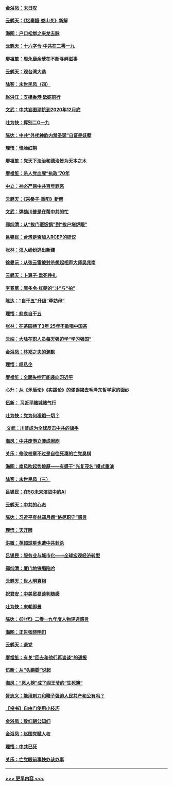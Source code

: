 #### [金浴凤：末日叹](../pages/nsc993/n11752359.md?t=12300855) 
#### [云鹤天：《忆秦娥‧娄山关》新解](../pages/nsc993/n11752348.md?t=12300855) 
#### [海网：户口松绑之来龙去脉](../pages/nsc993/n11752328.md?t=12300855) 
#### [云鹤天：十六字令‧中共在二零一九](../pages/nsc993/n11752305.md?t=12300855) 
#### [廖祖笙：周永康余孽在不断寻衅滋事](../pages/nsc993/n11751013.md?t=12300855) 
#### [云鹤天：观台湾大选](../pages/nsc993/n11751007.md?t=12300855) 
#### [陆客：末世民风（四）](../pages/nsc993/n11749203.md?t=12300855) 
#### [赵洪江：支撑香港 砥砺前行](../pages/nsc993/n11748482.md?t=12300855) 
#### [文武：中共妄图顽抗到2020年12月底](../pages/nsc993/n11748446.md?t=12300855) 
#### [吐为快：挥别二O一九](../pages/nsc993/n11748411.md?t=12300855) 
#### [陈达：中共“外扰神韵内禁圣诞”自证是妖孽](../pages/nsc993/n11748226.md?t=12300855) 
#### [理悟：怪胎红朝](../pages/nsc993/n11748206.md?t=12300855) 
#### [廖祖笙：党天下法治和德治皆为无本之木](../pages/nsc993/n11748135.md?t=12300855) 
#### [廖祖笙：杀人党血腥“执政”70年](../pages/nsc993/n11745144.md?t=12300855) 
#### [中立：神必严惩中共百年罪恶](../pages/nsc993/n11744970.md?t=12300855) 
#### [云鹤天：《采桑子‧重阳》新解](../pages/nsc993/n11744948.md?t=12300855) 
#### [文武：弹劾川普是在帮中共的忙](../pages/nsc993/n11744758.md?t=12300855) 
#### [郑纯清：从“挨门砸饭锅”到“挨户堵炉眼”](../pages/nsc993/n11744745.md?t=12300855) 
#### [吕锡民：台湾是否加入RCEP的研议](../pages/nsc993/n11744701.md?t=12300855) 
#### [张林：汉人纷纷逃出新疆](../pages/nsc993/n11743530.md?t=12300855) 
#### [徐曼沅：从张云雷被封杀想起相声大师吴兆南](../pages/nsc993/n11741816.md?t=12300855) 
#### [云鹤天：卜算子‧垂死挣扎](../pages/nsc993/n11739956.md?t=12300855) 
#### [李春草：唐多令‧红朝的“斗”与“拍”](../pages/nsc993/n11739830.md?t=12300855) 
#### [陈达：“自干五”升级“牵妨母”](../pages/nsc993/n11739724.md?t=12300855) 
#### [理悟：悲哀自干五](../pages/nsc993/n11739547.md?t=12300855) 
#### [张林：在茶园待了3年 25年不敢喝中国茶](../pages/nsc993/n11739240.md?t=12300855) 
#### [云端：大陆在职人员每天强迫学“学习强国”](../pages/nsc993/n11738735.md?t=12300855) 
#### [金浴凤：林郑之夫的渊默](../pages/nsc993/n11737735.md?t=12300855) 
#### [理悟：叹私企](../pages/nsc993/n11737715.md?t=12300855) 
#### [廖祖笙：全面失控可能袭向习近平](../pages/nsc993/n11737704.md?t=12300855) 
#### [心升：从《矛盾论》《实践论》的谬误揭去毛泽东哲学家的面纱](../pages/nsc993/n11736962.md?t=12300855) 
#### [伍新： 习近平赌城赌气行](../pages/nsc993/n11736929.md?t=12300855) 
#### [吐为快：党为何凌蹈一切？](../pages/nsc993/n11736915.md?t=12300855) 
#### [ 文武：川普成为全球反击中共的旗手](../pages/nsc993/n11736882.md?t=12300855) 
#### [海风：中共废港立澳成闹剧](../pages/nsc993/n11735857.md?t=12300855) 
#### [关乐：修改校章不过是自往死凑的亡党臭棋](../pages/nsc993/n11735097.md?t=12300855) 
#### [海网：南风吹起势燎原——有感于“光复茂名”模式重演](../pages/nsc993/n11732308.md?t=12300855) 
#### [陆客：末世民风（三）](../pages/nsc993/n11732211.md?t=12300855) 
#### [吕锡民：在5G未来演进中的AI](../pages/nsc993/n11730010.md?t=12300855) 
#### [云鹤天：中共的心态](../pages/nsc993/n11729906.md?t=12300855) 
#### [陈达：习近平夸林郑月娥“恪尽职守”感言](../pages/nsc993/n11729881.md?t=12300855) 
#### [理悟：天开眼](../pages/nsc993/n11729699.md?t=12300855) 
#### [洪微：英超球星也遭中共封杀](../pages/nsc993/n11727243.md?t=12300855) 
#### [吕锡民：服务业与城市化——全球宏观经济转型](../pages/nsc993/n11725845.md?t=12300855) 
#### [郑纯清：厦门地铁塌陷吟](../pages/nsc993/n11725813.md?t=12300855) 
#### [云鹤天：世人明真相](../pages/nsc993/n11725621.md?t=12300855) 
#### [祝君安：中美贸易谈判随感](../pages/nsc993/n11725609.md?t=12300855) 
#### [吐为快：末朝即景](../pages/nsc993/n11723365.md?t=12300855) 
#### [陈达：《时代》二零一九年度人物评选感言](../pages/nsc993/n11723337.md?t=12300855) 
#### [海网：正告张晓明们](../pages/nsc993/n11723228.md?t=12300855) 
#### [云鹤天：退党](../pages/nsc993/n11723056.md?t=12300855) 
#### [廖祖笙：有关“回去和他们再谈谈”的通报](../pages/nsc993/n11722442.md?t=12300855) 
#### [伍新：从“头踢脚”说起](../pages/nsc993/n11722429.md?t=12300855) 
#### [海风：“恶人榜”成了阎王爷的“生死簿”](../pages/nsc993/n11722272.md?t=12300855) 
#### [胥志义：能用剌刀和鞭子强迫人民共产和公有吗？](../pages/nsc993/n11720569.md?t=12300855) 
#### [【投书】自由门使用小技巧](../pages/nsc993/n11720180.md?t=12300855) 
#### [金浴凤：致红朝公知们](../pages/nsc993/n11720563.md?t=12300855) 
#### [金浴凤：赵国党赋人权](../pages/nsc993/n11720533.md?t=12300855) 
#### [理悟：中共已死](../pages/nsc993/n11720233.md?t=12300855) 
#### [关乐：亡党眼前事快办该办事](../pages/nsc993/n11719160.md?t=12300855) 

----
#### [ >>> 更早内容 <<< ](../indexes/nsc993-earlier.md)
